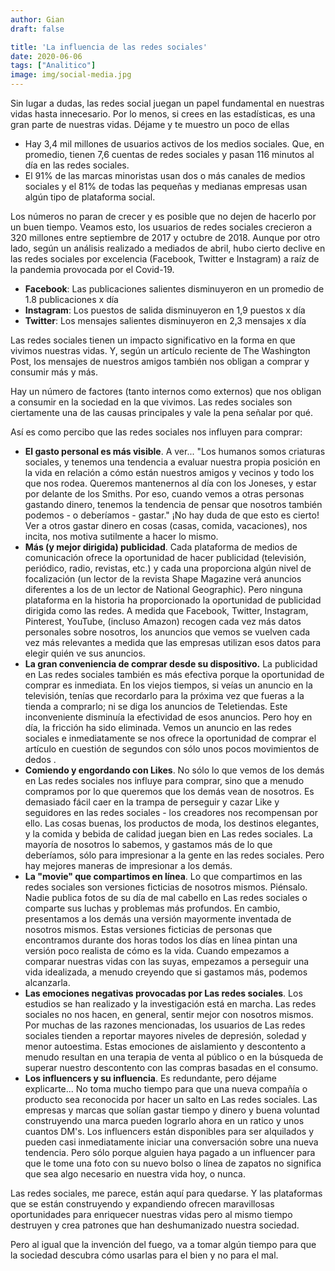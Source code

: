 ```yaml
--- 
author: Gian
draft: false

title: 'La influencia de las redes sociales'
date: 2020-06-06
tags: ["Analitico"]
image: img/social-media.jpg
---
```

Sin lugar a dudas, las redes social juegan un papel fundamental en nuestras vidas hasta innecesario. Por lo menos, si crees en las estadísticas, es una gran parte de nuestras vidas. Déjame y te muestro un poco de ellas

- Hay 3,4 mil millones de usuarios activos de los medios sociales. Que, en promedio, tienen 7,6 cuentas de redes sociales y pasan 116 minutos al día en las redes sociales.
- El 91% de las marcas minoristas usan dos o más canales de medios sociales y el 81% de todas las pequeñas y medianas empresas usan algún tipo de plataforma social.

Los números no paran de crecer y es posible que no dejen de hacerlo por un buen tiempo. Veamos esto, los usuarios de redes sociales crecieron a 320 millones entre septiembre de 2017 y octubre de 2018. Aunque por otro lado, según un análisis realizado a mediados de abril, hubo cierto declive en las redes sociales por excelencia (Facebook, Twitter e Instagram) a raíz de la pandemia provocada por el Covid-19.

- **Facebook**: Las publicaciones salientes disminuyeron en un promedio de 1.8 publicaciones x día
- **Instagram**: Los puestos de salida disminuyeron en 1,9 puestos x día
- **Twitter**: Los mensajes salientes disminuyeron en 2,3 mensajes x día

Las redes sociales tienen un impacto significativo en la forma en que vivimos nuestras vidas. Y, según un artículo reciente de The Washington Post, los mensajes de nuestros amigos también nos obligan a comprar y consumir más y más.

Hay un número de factores (tanto internos como externos) que nos obligan a consumir en la sociedad en la que vivimos. Las redes sociales son ciertamente una de las causas principales y vale la pena señalar por qué.

Así es como percibo que las redes sociales nos influyen para comprar:

- **El gasto personal es más visible**. A ver... "Los humanos somos criaturas sociales, y tenemos una tendencia a evaluar nuestra propia posición en la vida en relación a cómo están nuestros amigos y vecinos y todo los que nos rodea. Queremos mantenernos al día con los Joneses, y estar por delante de los Smiths. Por eso, cuando vemos a otras personas gastando dinero, tenemos la tendencia de pensar que nosotros también podemos - o deberíamos - gastar." ¡No hay duda de que esto es cierto! Ver a otros gastar dinero en cosas (casas, comida, vacaciones), nos incita, nos motiva sutilmente a hacer lo mismo.
- **Más (y mejor dirigida) publicidad**. Cada plataforma de medios de comunicación ofrece la oportunidad de hacer publicidad (televisión, periódico, radio, revistas, etc.) y cada una proporciona algún nivel de focalización (un lector de la revista Shape Magazine verá anuncios diferentes a los de un lector de National Geographic). Pero ninguna plataforma en la historia ha proporcionado la oportunidad de publicidad dirigida como las redes. A medida que Facebook, Twitter, Instagram, Pinterest, YouTube, (incluso Amazon) recogen cada vez más datos personales sobre nosotros, los anuncios que vemos se vuelven cada vez más relevantes a medida que las empresas utilizan esos datos para elegir quién ve sus anuncios.
- **La gran conveniencia de comprar desde su dispositivo.** La publicidad en Las redes sociales también es más efectiva porque la oportunidad de comprar es inmediata. En los viejos tiempos, si veías un anuncio en la televisión, tenías que recordarlo para la próxima vez que fueras a la tienda a comprarlo; ni se diga los anuncios de Teletiendas. Este inconveniente disminuía la efectividad de esos anuncios. Pero hoy en día, la fricción ha sido eliminada. Vemos un anuncio en las redes sociales e inmediatamente se nos ofrece la oportunidad de comprar el artículo en cuestión de segundos con sólo unos pocos movimientos de dedos .
- **Comiendo y engordando con Likes**. No sólo lo que vemos de los demás en Las redes sociales nos influye para comprar, sino que a menudo compramos por lo que queremos que los demás vean de nosotros. Es demasiado fácil caer en la trampa de perseguir y cazar Like y seguidores en las redes sociales - los creadores nos recompensan por ello. Las cosas buenas, los productos de moda, los destinos elegantes, y la comida y bebida de calidad juegan bien en Las redes sociales. La mayoría de nosotros lo sabemos, y gastamos más de lo que deberíamos, sólo para impresionar a la gente en las redes sociales. Pero hay mejores maneras de impresionar a los demás.
- **La "movie" que compartimos en línea**. Lo que compartimos en las redes sociales son versiones ficticias de nosotros mismos. Piénsalo. Nadie publica fotos de su día de mal cabello en Las redes sociales o comparte sus luchas y problemas más profundos. En cambio, presentamos a los demás una versión mayormente inventada de nosotros mismos. Estas versiones ficticias de personas que encontramos durante dos horas todos los días en línea pintan una versión poco realista de cómo es la vida. Cuando empezamos a comparar nuestras vidas con las suyas, empezamos a perseguir una vida idealizada, a menudo creyendo que si gastamos más, podemos alcanzarla.
- **Las emociones negativas provocadas por Las redes sociales**. Los estudios se han realizado y la investigación está en marcha. Las redes sociales no nos hacen, en general, sentir mejor con nosotros mismos. Por muchas de las razones mencionadas, los usuarios de Las redes sociales tienden a reportar mayores niveles de depresión, soledad y menor autoestima. Estas emociones de aislamiento y descontento a menudo resultan en una terapia de venta al público o en la búsqueda de superar nuestro descontento con las compras basadas en el consumo.
- **Los influencers y su influencia**. Es redundante, pero déjame explicarte... No toma mucho tiempo para que una nueva compañía o producto sea reconocida por hacer un salto en Las redes sociales. Las empresas y marcas que solían gastar tiempo y dinero y buena voluntad construyendo una marca pueden lograrlo ahora en un ratico y unos cuantos DM's. Los influencers están disponibles para ser alquilados y pueden casi inmediatamente iniciar una conversación sobre una nueva tendencia. Pero sólo porque alguien haya pagado a un influencer para que le tome una foto con su nuevo bolso o línea de zapatos no significa que sea algo necesario en nuestra vida hoy, o nunca.

Las redes sociales, me parece, están aquí para quedarse. Y las plataformas que se están construyendo y expandiendo ofrecen maravillosas oportunidades para enriquecer nuestras vidas pero al mismo tiempo destruyen y crea patrones que han deshumanizado nuestra sociedad.

Pero al igual que la invención del fuego, va a tomar algún tiempo para que la sociedad descubra cómo usarlas para el bien y no para el mal.